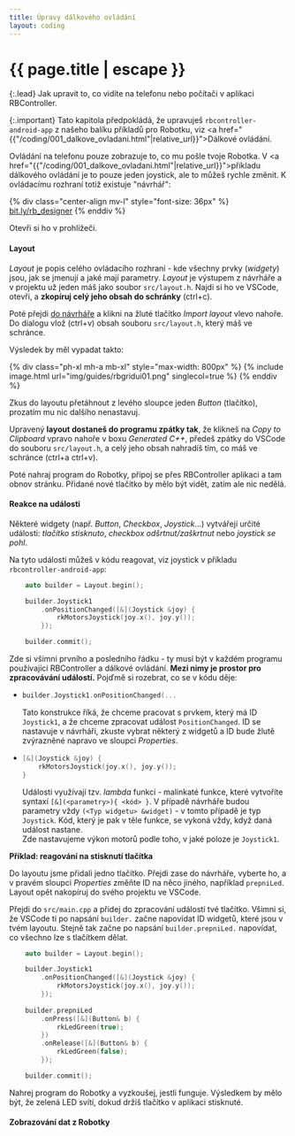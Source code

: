 ```yaml
---
title: Úpravy dálkového ovládání
layout: coding
---
```


# {{ page.title | escape }}

{:.lead}
Jak upravit to, co vidíte na telefonu nebo počítači v aplikaci RBController.

{:.important}
Tato kapitola předpokládá, že upravuješ `rbcontroller-android-app` z našeho balíku
příkladů pro Robotku, viz <a href="{{"/coding/001_dalkove_ovladani.html"|relative_url}}">Dálkové ovládání</a>.

Ovládání na telefonu pouze zobrazuje to, co mu pošle tvoje Robotka.
V <a href="{{"/coding/001_dalkove_ovladani.html"|relative_url}}">příkladu dálkového ovládání</a>
je to pouze jeden joystick, ale to můžeš rychle změnit.
K ovládacímu rozhraní totiž existuje "návrhář":

{% div class="center-align mv-l" style="font-size: 36px" %}
<a href="https://bit.ly/rb_designer" target="_blank">bit.ly/rb_designer</a>
{% enddiv %}

Otevři si ho v prohlížeči.

#### Layout
_Layout_ je popis celého ovládacího rozhraní - kde všechny prvky (_widgety_) jsou,
jak se jmenují a jaké mají parametry. _Layout_ je výstupem z návrháře a v projektu
už jeden máš jako soubor `src/layout.h`. Najdi si ho ve VSCode, otevři, a
**zkopíruj celý jeho obsah do schránky** (ctrl+c).

Poté přejdi <a href="https://bit.ly/rb_designer" target="_blank">do návrháře</a> a
klikni na žluté tlačítko _Import layout_ vlevo nahoře. Do dialogu vlož (ctrl+v) obsah souboru
`src/layout.h`, který máš ve schránce.

Výsledek by měl vypadat takto:

{% div class="ph-xl mh-a mb-xl" style="max-width: 800px" %}
 {% include image.html
     url="img/guides/rbgridui01.png"
     singlecol=true
 %}
{% enddiv %}

Zkus do layoutu přetáhnout z levého sloupce jeden _Button_ (tlačítko), prozatím mu
nic dalšího nenastavuj.

Upravený **layout dostaneš do programu zpátky tak**, že klikneš na _Copy to Clipboard_
vpravo nahoře v boxu _Generated C++_, předeš zpátky do VSCode do souboru `src/layout.h`,
a celý jeho obsah nahradíš tím, co máš ve schránce (ctrl+a ctrl+v).

Poté nahraj program do Robotky, připoj se přes RBController aplikaci a tam obnov stránku.
Přidané nové tlačítko by mělo být vidět, zatím ale nic nedělá.

#### Reakce na události
Některé widgety (např. _Button_, _Checkbox_, _Joystick_...) vytvářejí určité události:
_tlačítko stisknuto_, _checkbox odšrtnut/zaškrtnut_ nebo _joystick se pohl_.

Na tyto události můžeš v kódu reagovat, viz joystick v příkladu `rbcontroller-android-app`:


```cpp
    auto builder = Layout.begin();

    builder.Joystick1
        .onPositionChanged([&](Joystick &joy) {
            rkMotorsJoystick(joy.x(), joy.y());
        });

    builder.commit();
```

Zde si všimni prvního a posledního řádku - ty musí být v každém programu používající RBController
a dálkové ovládání. **Mezi nimy je prostor pro zpracovávání událostí.** Pojďmě si rozebrat, co se v kódu děje:

* 
    ```cpp
    builder.Joystick1.onPositionChanged(...
    ```

    Tato konstrukce říká, že chceme pracovat s prvkem, který má ID `Joystick1`,
    a že chceme zpracovat událost `PositionChanged`. ID se nastavuje v návrháři,
    zkuste vybrat některý z widgetů a ID bude žlutě zvýrazněné napravo ve sloupci _Properties_. 

* 
    ```cpp
    [&](Joystick &joy) {
        rkMotorsJoystick(joy.x(), joy.y());
    }
    ```

    Události využívají tzv. _lambda_ funkcí - malinkaté funkce, které vytvoříte syntaxí `[&](<parametry>){ <kód> }`.
    V případě návrháře budou parametry vždy `(<Typ widgetu> &widget)` - v tomto případě je typ `Joystick`.
    Kód, který je pak v těle funkce, se vykoná vždy, když daná událost nastane.<br>
    Zde nastavujeme výkon motorů podle toho, v jaké poloze je `Joystick1`.


**Příklad: reagování na stisknutí tlačítka**

Do layoutu jsme přidali jedno tlačítko. Přejdi zase do návrháře, vyberte ho, a v pravém sloupci
_Properties_ změňte ID na něco jiného, například `prepniLed`. Layout opět nakopíruj do svého projektu
ve VSCode.

Přejdi do `src/main.cpp` a přidej do zpracování událostí tvé tlačítko. Všimni si, že
VSCode ti po napsání `builder.` začne napovídat ID widgetů, které jsou v tvém layoutu.
Stejně tak začne po napsání `builder.prepniLed.` napovídat, co všechno lze s tlačítkem dělat.

```cpp
    auto builder = Layout.begin();

    builder.Joystick1
        .onPositionChanged([&](Joystick &joy) {
            rkMotorsJoystick(joy.x(), joy.y());
        });
    
    builder.prepniLed
        .onPress([&](Button& b) {
            rkLedGreen(true);
        })
        .onRelease([&](Button& b) {
            rkLedGreen(false);
        });

    builder.commit();
```

Nahrej program do Robotky a vyzkoušej, jestli funguje. Výsledkem by mělo být,
že zelená LED svítí, dokud držíš tlačítko v aplikaci stisknuté.

#### Zobrazování dat z Robotky
